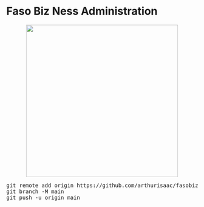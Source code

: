 # Faso Biz Ness Administration
<p align="center"><a href="https://laravel.com" target="_blank"><img src="https://raw.githubusercontent.com/laravel/art/master/logo-lockup/5%20SVG/2%20CMYK/1%20Full%20Color/laravel-logolockup-cmyk-red.svg" width="400"></a></p>
<pre>
git remote add origin https://github.com/arthurisaac/fasobizness-admin.git
git branch -M main
git push -u origin main
</pre> 
